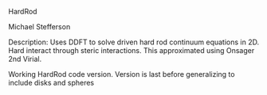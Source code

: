 HardRod

Michael Stefferson

Description: Uses DDFT to solve driven hard rod continuum equations in 2D.
Hard interact through steric interactions. This approximated using Onsager
2nd Virial.

Working HardRod code version. Version is last before generalizing to include disks and spheres



